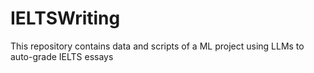# IELTSWriting
This repository contains data and scripts of a ML project using LLMs to auto-grade IELTS essays
